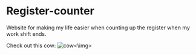 # Register-counter
Website for making my life easier when counting up the register when my work shift ends.

Check out this cow:
<img src="https://thumbs.gfycat.com/DarlingObviousAndeancondor-max-14mb.gif" title="cow"><\img>
